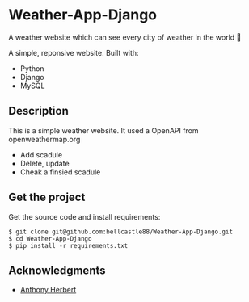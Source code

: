 # Weather-App-Django

A weather website which can see every city of weather in the world 🌈

A simple, reponsive website. Built with:

- Python 
- Django 
- MySQL

## Description

This is a simple weather website. It used a OpenAPI from openweathermap.org

- Add scadule 
- Delete, update 
- Cheak a finsied scadule 

## Get the project

Get the source code and install requirements:

```
$ git clone git@github.com:bellcastle88/Weather-App-Django.git
$ cd Weather-App-Django
$ pip install -r requirements.txt
```

## Acknowledgments

* [Anthony Herbert]( https://www.digitalocean.com/community/tutorials/how-to-build-a-weather-app-in-django )

